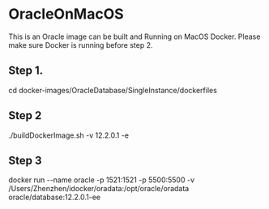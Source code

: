# OracleOnMacOS
 This is an Oracle image can be built and Running on MacOS Docker.
 Please make sure Docker is running before step 2.
 ## Step 1.

 cd docker-images/OracleDatabase/SingleInstance/dockerfiles

 ## Step 2

 ./buildDockerImage.sh -v 12.2.0.1 -e

 ## Step 3

 docker run --name oracle -p 1521:1521 -p 5500:5500 -v /Users/Zhenzhen/idocker/oradata:/opt/oracle/oradata oracle/database:12.2.0.1-ee
